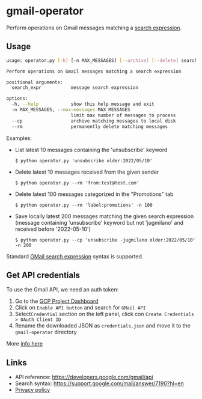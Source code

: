 # gmail-operator

Perform operations on Gmail messages matching a [search expression](https://support.google.com/mail/answer/7190?hl=en).

## Usage

```bash
usage: operator.py [-h] [-n MAX_MESSAGES] [--archive] [--delete] search_expr

Perform operations on Gmail messages matching a search expression

positional arguments:
  search_expr           message search expression

options:
  -h, --help            show this help message and exit
  -n MAX_MESSAGES, --max-messages MAX_MESSAGES
                        limit max number of messages to process
  --cp                  archive matching messages to local disk
  --rm                  permanently delete matching messages
```

Examples:

- List latest 10 messages containing the 'unsubscribe' keyword
    ```
    $ python operator.py 'unsubscribe older:2022/05/10'
    ```

- Delete latest 10 messages received from the given sender
    ```
    $ python operator.py --rm 'from:test@test.com'
    ```

- Delete latest 100 messages categorized in the "Promotions" tab
    ```
    $ python operator.py --rm 'label:promotions' -n 100
    ```

- Save locally latest 200 messages matching the given search expression (message containing 'unsubscribe' keyword but not 'jugmilano' and received before '2022-05-10')
    ```
    $ python operator.py --cp 'unsubscribe -jugmilano older:2022/05/10' -n 200
    ```

Standard [GMail search expression](https://support.google.com/mail/answer/7190?hl=en) syntax is supported.

## Get API credentials

To use the Gmail API, we need an auth token: 

1. Go to the [GCP Project Dashboard](https://console.developers.google.com/apis/dashboard)
2. Click on `Enable API button` and search for `GMail API`
3. Select`Credential` section on the left panel, click con `Create Credentials > OAuth Client ID`
4. Rename the downloaded JSON as `credentials.json` and move it to the `gmail-operator` directory 

More [info here](https://developers.google.com/workspace/guides/create-credentials)

## Links

- API reference: https://developers.google.com/gmail/api
- Search syntax: https://support.google.com/mail/answer/7190?hl=en
- [Privacy policy](https://github.com/flerro/gmail-operator/blob/master/privacy_policy.md)

